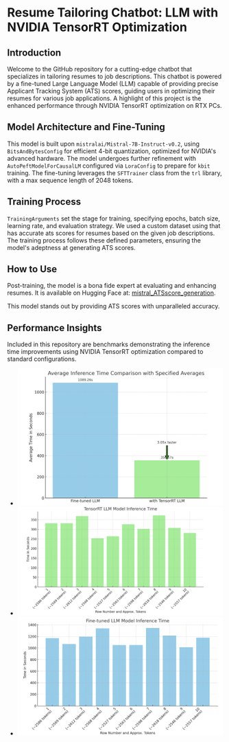 # Resume Tailoring Chatbot: LLM with NVIDIA TensorRT Optimization

## Introduction

Welcome to the GitHub repository for a cutting-edge chatbot that specializes in tailoring resumes to job descriptions. This chatbot is powered by a fine-tuned Large Language Model (LLM) capable of providing precise Applicant Tracking System (ATS) scores, guiding users in optimizing their resumes for various job applications. A highlight of this project is the enhanced performance through NVIDIA TensorRT optimization on RTX PCs.

## Model Architecture and Fine-Tuning

This model is built upon `mistralai/Mistral-7B-Instruct-v0.2`, using `BitsAndBytesConfig` for efficient 4-bit quantization, optimized for NVIDIA's advanced hardware. The model undergoes further refinement with `AutoPeftModelForCausalLM` configured via `LoraConfig` to prepare for `kbit` training. The fine-tuning leverages the `SFTTrainer` class from the `trl` library, with a max sequence length of 2048 tokens.

## Training Process

`TrainingArguments` set the stage for training, specifying epochs, batch size, learning rate, and evaluation strategy. We used a custom dataset using that has accurate ats scores for resumes based on the given job descriptions. The training process follows these defined parameters, ensuring the model's adeptness at generating ATS scores.

## How to Use

Post-training, the model is a bona fide expert at evaluating and enhancing resumes. It is available on Hugging Face at: [mistral_ATSscore_generation](https://huggingface.co/SlyGoblin/mistral_ATSscore_generation).

This model stands out by providing ATS scores with unparalleled accuracy.

## Performance Insights

Included in this repository are benchmarks demonstrating the inference time improvements using NVIDIA TensorRT optimization compared to standard configurations.

- ![Average Inference Time Comparison with Specified Averages](inference_comparision.png)
- ![TensorRT LLM Model Inference Time](with_tensorrt.png)
- ![Fine-tuned LLM Model Inference Time Without TensorRT](without_tesnsorrt.png)




